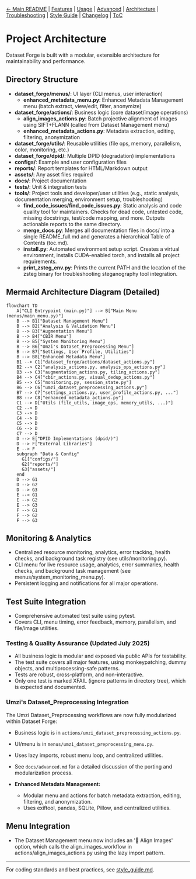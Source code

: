[← Main README](../README.md) | [Features](features.md) | [Usage](usage.md) | [Advanced](advanced.md) | [Architecture](architecture.md) | [Troubleshooting](troubleshooting.md) | [Style Guide](style_guide.md) | [Changelog](changelog.md) | [ToC](toc.md)

# Project Architecture

Dataset Forge is built with a modular, extensible architecture for maintainability and performance.

## Directory Structure

- **dataset_forge/menus/**: UI layer (CLI menus, user interaction)
  - **enhanced_metadata_menu.py**: Enhanced Metadata Management menu (batch extract, view/edit, filter, anonymize)
- **dataset_forge/actions/**: Business logic (core dataset/image operations)
  - **align_images_actions.py**: Batch projective alignment of images using SIFT+FLANN (called from Dataset Management menu)
  - **enhanced_metadata_actions.py**: Metadata extraction, editing, filtering, anonymization
- **dataset_forge/utils/**: Reusable utilities (file ops, memory, parallelism, color, monitoring, etc.)
- **dataset_forge/dpid/**: Multiple DPID (degradation) implementations
- **configs/**: Example and user configuration files
- **reports/**: Report templates for HTML/Markdown output
- **assets/**: Any asset files required
- **docs/**: Project documentation
- **tests/**: Unit & integration tests
- **tools/**: Project tools and developer/user utilities (e.g., static analysis, documentation merging, environment setup, troubleshooting)
  - **find_code_issues/find_code_issues.py**: Static analysis and code quality tool for maintainers. Checks for dead code, untested code, missing docstrings, test/code mapping, and more. Outputs actionable reports to the same directory.
  - **merge_docs.py**: Merges all documentation files in docs/ into a single README_full.md and generates a hierarchical Table of Contents (toc.md).
  - **install.py**: Automated environment setup script. Creates a virtual environment, installs CUDA-enabled torch, and installs all project requirements.
  - **print_zsteg_env.py**: Prints the current PATH and the location of the zsteg binary for troubleshooting steganography tool integration.

## Mermaid Architecture Diagram (Detailed)

```mermaid
flowchart TD
    A["CLI Entrypoint (main.py)"] --> B["Main Menu (menus/main_menu.py)"]
    B --> B1["Dataset Management Menu"]
    B --> B2["Analysis & Validation Menu"]
    B --> B3["Augmentation Menu"]
    B --> B4["CBIR Menu"]
    B --> B5["System Monitoring Menu"]
    B --> B6["Umzi's Dataset_Preprocessing Menu"]
    B --> B7["Settings, User Profile, Utilities"]
    B --> B8["Enhanced Metadata Menu"]
    B1 --> C1["dataset_forge/actions/dataset_actions.py"]
    B2 --> C2["analysis_actions.py, analysis_ops_actions.py"]
    B3 --> C3["augmentation_actions.py, tiling_actions.py"]
    B4 --> C4["cbir_actions.py, visual_dedup_actions.py"]
    B5 --> C5["monitoring.py, session_state.py"]
    B6 --> C6["umzi_dataset_preprocessing_actions.py"]
    B7 --> C7["settings_actions.py, user_profile_actions.py, ..."]
    B8 --> C8["enhanced_metadata_actions.py"]
    C1 --> D["Utils (file_utils, image_ops, memory_utils, ...)"]
    C2 --> D
    C3 --> D
    C4 --> D
    C5 --> D
    C6 --> D
    C7 --> D
    D --> E["DPID Implementations (dpid/)"]
    D --> F["External Libraries"]
    E --> F
    subgraph "Data & Config"
      G1["configs/"]
      G2["reports/"]
      G3["assets/"]
    end
    D --> G1
    D --> G2
    D --> G3
    E --> G1
    E --> G2
    E --> G3
    F --> G1
    F --> G2
    F --> G3
```

## Monitoring & Analytics

- Centralized resource monitoring, analytics, error tracking, health checks, and background task registry (see utils/monitoring.py).
- CLI menu for live resource usage, analytics, error summaries, health checks, and background task management (see menus/system_monitoring_menu.py).
- Persistent logging and notifications for all major operations.

## Test Suite Integration

- Comprehensive automated test suite using pytest.
- Covers CLI, menu timing, error feedback, memory, parallelism, and file/image utilities.

### Testing & Quality Assurance (Updated July 2025)

- All business logic is modular and exposed via public APIs for testability.
- The test suite covers all major features, using monkeypatching, dummy objects, and multiprocessing-safe patterns.
- Tests are robust, cross-platform, and non-interactive.
- Only one test is marked XFAIL (ignore patterns in directory tree), which is expected and documented.

### Umzi's Dataset_Preprocessing Integration

The Umzi Dataset_Preprocessing workflows are now fully modularized within Dataset Forge:

- Business logic is in `actions/umzi_dataset_preprocessing_actions.py`.
- UI/menu is in `menus/umzi_dataset_preprocessing_menu.py`.
- Uses lazy imports, robust menu loop, and centralized utilities.
- See `docs/advanced.md` for a detailed discussion of the porting and modularization process.

- **Enhanced Metadata Management:**
  - Modular menu and actions for batch metadata extraction, editing, filtering, and anonymization.
  - Uses exiftool, pandas, SQLite, Pillow, and centralized utilities.

## Menu Integration

- The Dataset Management menu now includes an '🧭 Align Images' option, which calls the align_images_workflow in actions/align_images_actions.py using the lazy import pattern.

---

For coding standards and best practices, see [style_guide.md](style_guide.md).

